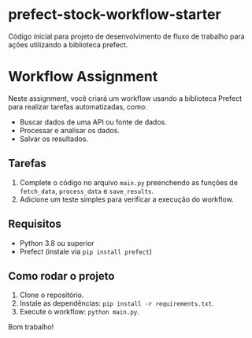 # prefect-stock-workflow-starter
Código inicial para projeto de desenvolvimento de fluxo de trabalho para ações utilizando a biblioteca prefect.


# Workflow Assignment

Neste assignment, você criará um workflow usando a biblioteca Prefect para realizar tarefas automatizadas, como:
- Buscar dados de uma API ou fonte de dados.
- Processar e analisar os dados.
- Salvar os resultados.

## Tarefas
1. Complete o código no arquivo `main.py` preenchendo as funções de `fetch_data`, `process_data` e `save_results`.
2. Adicione um teste simples para verificar a execução do workflow.

## Requisitos
- Python 3.8 ou superior
- Prefect (instale via `pip install prefect`)

## Como rodar o projeto
1. Clone o repositório.
2. Instale as dependências: `pip install -r requirements.txt`.
3. Execute o workflow: `python main.py`.

Bom trabalho!
